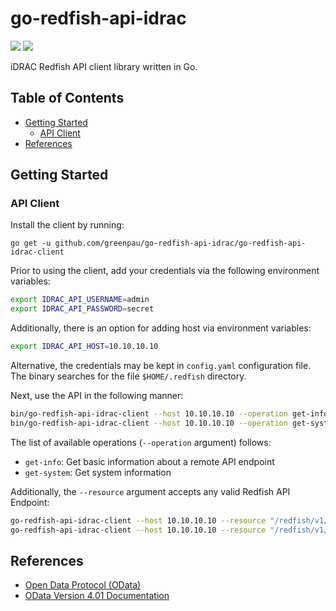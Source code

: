 # go-redfish-api-idrac

<a href="https://github.com/greenpau/go-redfish-api-idrac/actions/" target="_blank"><img src="https://github.com/greenpau/go-redfish-api-idrac/workflows/build/badge.svg?branch=main"></a>
<a href="https://pkg.go.dev/github.com/greenpau/go-redfish-api-idrac" target="_blank"><img src="https://img.shields.io/badge/godoc-reference-blue.svg"></a>

iDRAC Redfish API client library written in Go.

<!-- begin-markdown-toc -->
## Table of Contents

* [Getting Started](#getting-started)
  * [API Client](#api-client)
* [References](#references)

<!-- end-markdown-toc -->

## Getting Started

### API Client

Install the client by running:

```
go get -u github.com/greenpau/go-redfish-api-idrac/go-redfish-api-idrac-client
```

Prior to using the client, add your credentials via the following environment
variables:

```bash
export IDRAC_API_USERNAME=admin
export IDRAC_API_PASSWORD=secret
```

Additionally, there is an option for adding host via environment variables:

```bash
export IDRAC_API_HOST=10.10.10.10
```

Alternative, the credentials may be kept in `config.yaml` configuration file.
The binary searches for the file `$HOME/.redfish` directory.

Next, use the API in the following manner:

```bash
bin/go-redfish-api-idrac-client --host 10.10.10.10 --operation get-info --log.level debug
bin/go-redfish-api-idrac-client --host 10.10.10.10 --operation get-systems --log.level debug
```

The list of available operations (`--operation` argument) follows:

* `get-info`: Get basic information about a remote API endpoint
* `get-system`: Get system information

Additionally, the `--resource` argument accepts any valid Redfish API Endpoint:

```bash
go-redfish-api-idrac-client --host 10.10.10.10 --resource "/redfish/v1/Systems" --log.level debug
go-redfish-api-idrac-client --host 10.10.10.10 --resource "/redfish/v1/Systems/System.Embedded.1" --log.level debug
```

## References

* [Open Data Protocol (OData)](https://en.wikipedia.org/wiki/Open_Data_Protocol)
* [OData Version 4.01 Documentation](https://www.odata.org/documentation/)

